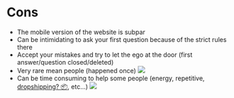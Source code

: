 # Cons

<ul>
  <li>The mobile version of the website is subpar</li>
  <li v-click>Can be intimidating to ask your first question because of the strict rules there</li>
  <li v-click>Accept your mistakes and try to let the ego at the door (first answer/question closed/deleted)</li>
  <li v-click>Very rare mean people (happened once) <img class="h-24" src="https://pbs.twimg.com/media/E7TaZNaXEBs9llv?format=jpg&name=large" /></li>
  <li v-click>Can be time consuming to help some people (energy, repetitive, <a href="https://stackoverflow.com/questions/68727081/nuxt-env-stage-is-not-recognized-as-an-internal-or-external-command-operable/68728968#68728968">dropshipping? 📦</a>, etc...) <img class="h-24" src="https://pbs.twimg.com/media/FAABJgyVEAMCvBO?format=jpg&name=large" /></li>
</ul>

<!--
- help people with 50 rep or less
-->
